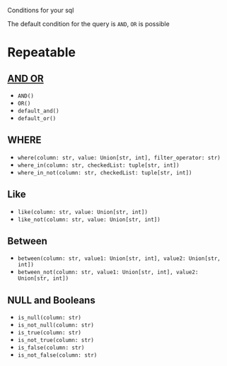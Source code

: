 Conditions for your sql

The default condition for the query is `AND`, `OR` is possible

# Repeatable
## [AND OR](https://github.com/princessmiku/MariaDB-SQLBuilder/wiki/Explanation---AND-and-OR)
- `AND()`
- `OR()`
- `default_and()`
- `default_or()`
## WHERE
- `where(column: str, value: Union[str, int], filter_operator: str)`
- `where_in(column: str, checkedList: tuple[str, int])`
- `where_in_not(column: str, checkedList: tuple[str, int])`
## Like
- `like(column: str, value: Union[str, int])`
- `like_not(column: str, value: Union[str, int])`
## Between
- `between(column: str, value1: Union[str, int], value2: Union[str, int])`
- `between_not(column: str, value1: Union[str, int], value2: Union[str, int])`
## NULL and Booleans
- `is_null(column: str)`
- `is_not_null(column: str)`
- `is_true(column: str)`
- `is_not_true(column: str)`
- `is_false(column: str)`
- `is_not_false(column: str)`